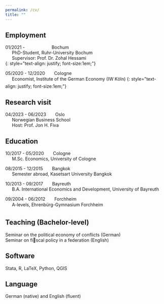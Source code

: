 ```yaml
---
permalink: /cv/
title: ""
---
```


## Employment
01/2021 -  &ensp;&ensp;&ensp;&ensp;&ensp;&ensp;&ensp;&ensp;&ensp;&ensp;&ensp;<i class="fas fa-map-marker-alt"></i> Bochum    
&ensp;&ensp;&ensp;PhD-Student, Ruhr-University Bochum    
&ensp;&ensp;&ensp;Supervisor: Prof. Dr. Zohal Hessami  
{: style="text-align: justify; font-size:1em;"}

05/2020 - 12/2020 &ensp;&ensp;&ensp;<i class="fas fa-map-marker-alt"></i> Cologne  
&ensp;&ensp;&ensp;Economist, Institute of the German Economy (IW Köln)
{: style="text-align: justify; font-size:1em;"}

## Research visit
04/2023 - 06/2023 &ensp;&ensp;&ensp;<i class="fas fa-map-marker-alt"></i> Oslo   
&ensp;&ensp;&ensp;Norwegian Business School  
&ensp;&ensp;&ensp;Host: Prof. Jon H. Fiva  

## Education 
10/2017 - 05/2020 &ensp;&ensp;&ensp;<i class="fas fa-map-marker-alt"></i> Cologne     
&ensp;&ensp;&ensp;M.Sc. Economics, University of Cologne 

08/2015 - 12/2015 &ensp;&ensp;&ensp;<i class="fas fa-map-marker-alt"></i> Bangkok    
&ensp;&ensp;&ensp;Semester abroad, Kasetsart University Bangkok

10/2013 - 09/2017 &ensp;&ensp;&ensp;<i class="fas fa-map-marker-alt"></i> Bayreuth   
&ensp;&ensp;&ensp;B.A. International Economics and Development, University of Bayreuth

09/2004 - 06/2012 &ensp;&ensp;&ensp;<i class="fas fa-map-marker-alt"></i> Forchheim   
&ensp;&ensp;&ensp;A-levels, Ehrenbürg-Gymnasium Forchheim

## Teaching (Bachelor-level)
Seminar on the political economy of conflicts (German)  
Seminar on fiscal policy in a federation (English)  

## Software 
Stata, R, LaTeX, Python, QGIS

## Language
German (native) and English (fluent)
